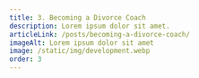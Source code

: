 ```yaml
---
title: 3. Becoming a Divorce Coach
description: Lorem ipsum dolor sit amet.
articleLink: /posts/becoming-a-divorce-coach/
imageAlt: Lorem ipsum dolor sit amet
image: /static/img/development.webp
order: 3
---
```

